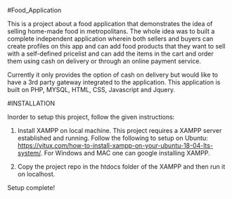 #Food_Application

This is a project about a food application that demonstrates the idea of selling home-made food in metropolitans. The whole idea was to built a complete independent application wherein both sellers and buyers can create profiles on this app and can add food products that they want to sell with a self-defined pricelist and can add the items in the cart and order them using cash on delivery or through an online payment service.

Currently it only provides the option of cash on delivery but would like to have a 3rd party gateway integrated to the application.
This application is built on PHP, MYSQL, HTML, CSS, Javascript and Jquery.

#INSTALLATION

Inorder to setup this project, follow the given instructions:

1) Install XAMPP on local machine. This project requires a XAMPP server established and running. 
Follow the following to setup on Ubuntu: https://vitux.com/how-to-install-xampp-on-your-ubuntu-18-04-lts-system/. 
For Windows and MAC one can google installing XAMPP.

2) Copy the project repo in the htdocs folder of the XAMPP and then run it on localhost.

Setup complete!

